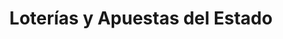 ---
title: "Loterías y Apuestas del Estado"
url: /benifaio/loterias-y-apuestas-del-estado-avinguda-de-les-germanies/
shop: Lotterie
---